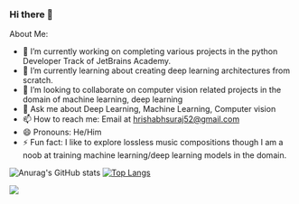 ### Hi there 👋

<!--
**Suraj520/Suraj520** is a ✨ _special_ ✨ repository because its `README.md` (this file) appears on your GitHub profile.
-->
<!--- 🤔 I’m looking for help with -->
About Me:

- 🔭 I’m currently working on completing various projects in the python Developer Track of JetBrains Academy.
- 🌱 I’m currently learning about creating deep learning architectures from scratch.
- 👯 I’m looking to collaborate on computer vision related projects in the domain of  machine learning, deep learning
- 💬 Ask me about Deep Learning, Machine Learning, Computer vision
- 📫 How to reach me: Email at hrishabhsuraj52@gmail.com
- 😄 Pronouns: He/Him
- ⚡ Fun fact: I like to explore lossless music compositions though I am a noob at training machine learning/deep learning models in the domain.

![Anurag's GitHub stats](https://github-readme-stats.vercel.app/api?username=Suraj520&count_private=true)
[![Top Langs](https://github-readme-stats.vercel.app/api/top-langs/?username=anuraghazra&layout=compact)](https://github.com/anuraghazra/github-readme-stats)

<img src="[https://www.linkedin.com/]/[in]?username=[Suraj52]" />
